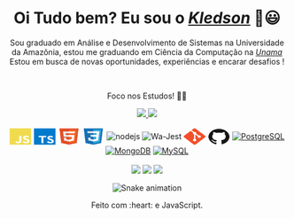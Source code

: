 <div>
  <h1 align="center">Oi Tudo bem? Eu sou o <a href="https://www.linkedin.com/in/kledson-rabelo-028b5a232"><i>Kledson</i></a> 👋😃️</h1>
  <p align="center">Sou graduado em Análise e Desenvolvimento de Sistemas na Universidade da Amazônia, estou me graduando em Ciência da Computação na <a href="https://www.unama.br"><i>Unama</i></a> Estou em busca de novas oportunidades, experiências e encarar desafios !
    
  </a><br>
  <p align="center">Foco nos Estudos! 👨‍💻</h2>
</div> 

<div align="center">
  <a href="https://github.com/KledsonCR">
 <img height="150em" src="https://github-readme-stats.vercel.app/api?username=KledsonCR&count_private=true&include_all_commits=true&show_icons=true&theme=dracula&hide_border=false&show_owner=true"/>
    <img height="150em" src="https://github-readme-stats.vercel.app/api/top-langs/?username=KledsonCR&theme=dracula&hide_border=false&&layout=compact"/>
  </a>
</div>


<div align="center" valign="top"><br>
  <img align="center" alt="Js" height="30" width="40" src="https://raw.githubusercontent.com/devicons/devicon/master/icons/javascript/javascript-plain.svg">
  <img align="center" alt="Js" height="30" width="40" src="https://raw.githubusercontent.com/devicons/devicon/master/icons/typescript/typescript-plain.svg">
  <img align="center" alt="HTML" height="30" width="40" src="https://raw.githubusercontent.com/devicons/devicon/master/icons/html5/html5-original.svg">
  <img align="center" alt="CSS" height="30" width="40" src="https://raw.githubusercontent.com/devicons/devicon/master/icons/css3/css3-original.svg">
  <img align="center" alt="nodejs" height="30" width="40" src="https://cdn.worldvectorlogo.com/logos/nodejs-icon.svg">
  <img align="center" alt="Wa-Jest" height="30" width="40" src="https://cdn.jsdelivr.net/gh/devicons/devicon/icons/jest/jest-plain.svg">
  <img align="center" alt="git" height="30" width="40" src="https://raw.githubusercontent.com/devicons/devicon/master/icons/git/git-original.svg">
  <img align="center" alt="github" height="30" width="40" src="https://raw.githubusercontent.com/devicons/devicon/master/icons/github/github-original.svg">
  <a href = "https://www.postgresql.org/"><img align="center" alt="PostgreSQL" title="PostgreSQL" height="30" width="40" src="https://cdn.jsdelivr.net/gh/devicons/devicon/icons/postgresql/postgresql-plain.svg"></a>
  <a href = "https://www.mongodb.com/pt-br/1"><img align="center" alt="MongoDB" title="MongoDB" height="30" width="40" src="https://cdn.jsdelivr.net/gh/devicons/devicon/icons/mongodb/mongodb-plain.svg"></a>
  <a href = "https://www.mysql.com/"><img align="center" alt="MySQL" title="MySQL" height="30" width="40" src="https://cdn.jsdelivr.net/gh/devicons/devicon/icons/mysql/mysql-original.svg"></a>
  
  
 

  </div><br>
  
<div align="center">
  <a href="https://instagram.com/kleds.cost?r=nametag" target="_blank"><img src="https://img.shields.io/badge/-Instagram-%23E4405F?style=for-the-badge&logo=instagram&logoColor=white" target="_blank"></a>
  <img src="https://img.shields.io/badge/-GitHub-181717?style=flat-square&logo=github" height="25"/>
  <a href="https://www.linkedin.com/in/kledson-rabelo-028b5a232" target="_blank"><img src="https://img.shields.io/badge/-LinkedIn-%230077B5?style=for-the-badge&logo=linkedin&logoColor=white" target="_blank"></a> 
</div>

<div align="center">
  
  ![Snake animation](https://github.com/danielbped/danielbped/blob/output/github-contribution-grid-snake.svg)
  
</div>

<div align="center">
  <p>Feito com :heart: e JavaScript.</p>
  
</div>

<!---
KledsonCR/KledsonCR is a ✨ special ✨ repository because its `README.md` (this file) appears on your GitHub profile.
You can click the Preview link to take a look at your changes.
--->

